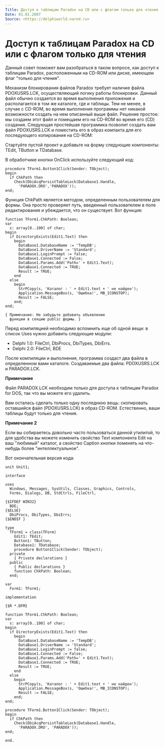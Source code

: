 ```yaml
---
Title: Доступ к таблицам Paradox на CD или c флагом только для чтения
Date: 01.01.2007
Source: <https://delphiworld.narod.ru>
---
```



Доступ к таблицам Paradox на CD или c флагом только для чтения
==============================================================

Данный совет поможет вам разобраться в таком вопросе, как доступ к
таблицам Paradox, расположенным на CD-ROM или диске, имеющем флаг
"только для чтения".

Механизм блокирования файлов Paradox требует наличие файла PDOXUSRS.LCK,
осуществляющий логику работы блокировки. Данный файл обычно создается во
время выполнения приложения и располагается в том же каталоге, где и
таблицы. Тем не менее, в случае с CD-ROM, во время выполнения программы
нет никакой возможности создать на нем описанный выше файл. Решение
простое: мы создаем этот файл и помещаем его на CD-ROM во время его (CD)
создания. Следующая простейшая программка позволит создать вам файл
PDOXUSRS.LCK и поместить его в образ компакта для его последующего
копирования на CD-ROM:

Стартуйте пустой проект и добавьте на форму следующие компоненты: TEdit,
TButton и TDatabase.

В обработчике кнопки OnClick используйте следующий код:

    procedure TForm1.Button1Click(Sender: TObject);
    begin
      if ChkPath then
        Check(DbiAcqPersistTableLock(Database1.Handle,
          'PARADOX.DRO','PARADOX'));
    end;

Функция ChkPath является методом, определенным пользователем для формы.
Она просто проверяет путь, введенный пользователем в поле редактирования
и убеждается, что он существует. Вот функция:

    function TForm1.ChkPath: Boolean;
    var
      s: array[0..100] of char;
    begin
      if DirectoryExists(Edit1.Text) then
        begin
          DataBase1.DatabaseName := 'TempDB';
          DataBase1.DriverName := 'Standard';
          DataBase1.LoginPrompt := false;
          DataBase1.Connected := False;
          DataBase1.Params.Add('Path=' + Edit1.Text);
          DataBase1.Connected := TRUE;
          Result := TRUE;
        end
      else
        begin
          StrPCopy(s, 'Каталог : ' + Edit1.text + ' не найден');
          Application.MessageBox(s, 'Ошибка!', MB_ICONSTOP);
          Result := FALSE;
        end;
    end;
     
    { Примечание: Не забудьте добавить объявление
      функции в секцию public формы. }

Перед компиляцией необходимо вспомнить еще об одной вещи: в список Uses
нужно добавить следующие модули:

- Delphi 1.0: FileCtrl, DbiProcs, DbiTypes, DbiErrs.
- Delphi 2.0: FileCtrl, BDE

После компиляции и выполнения, программа создаст два файла в
определенном вами каталоге. Создаваемые два файла: PDOXUSRS.LCK и
PARADOX.LCK.

**Примечание**

Файл PARADOX.LCK необходим только для доступа к таблицам Paradox for
DOS, так что вы можете его удалить.

Вам осталась сделать только одну последнюю вещь: скопировать оставшийся
файл (PDOXUSRS.LCK) в образ CD-ROM. Естественно, ваши таблицы будут
только для чтения.

**Примечание 2**

Если вы собираетесь довольно часто пользоваться данной утилитой, то для
удобства вы можете изменить свойство Text компонента Edit на ваш
"любимый" каталог, а свойство Caption кнопки поменять на что-нибудь
более "интеллектуальное".

Вот окончательная версия кода:

    unit Unit1;
     
    interface
     
    uses
      Windows, Messages, SysUtils, Classes, Graphics, Controls,
      Forms, Dialogs, DB, StdCtrls, FileCtrl,
     
    {$IFDEF WIN32}
      BDE;
    {$ELSE}
      DbiProcs, DbiTypes, DbiErrs;
    {$ENDIF }
     
    type
      TForm1 = class(TForm)
        Edit1: TEdit;
        Button1: TButton;
        Database1: TDatabase;
        procedure Button1Click(Sender: TObject);
      private
        { Private declarations }
      public
        { Public declarations }
        function ChkPath: Boolean;
      end;
     
    var
      Form1: TForm1;
     
    implementation
     
    {$R *.DFM}
     
    function TForm1.ChkPath: Boolean;
    var
      s: array[0..100] of char;
    begin
      if DirectoryExists(Edit1.Text) then
        begin
          DataBase1.DatabaseName := 'TempDB';
          DataBase1.DriverName := 'Standard';
          DataBase1.LoginPrompt := false;
          DataBase1.Connected := False;
          DataBase1.Params.Add('Path=' + Edit1.Text);
          DataBase1.Connected := TRUE;
          Result := TRUE;
        end
      else
        begin
          StrPCopy(s, 'Каталог : ' + Edit1.text + ' не найден');
          Application.MessageBox(s, 'Ошибка!', MB_ICONSTOP);
          Result := FALSE;
        end;
    end;
     
    procedure TForm1.Button1Click(Sender: TObject);
    begin
      if ChkPath then
        Check(DbiAcqPersistTableLock(Database1.Handle,
          'PARADOX.DRO', 'PARADOX'));
    end;
     
    end.

